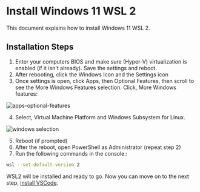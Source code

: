 # Install Windows 11 WSL 2

This document explains how to install Windows 11 WSL 2. 

## Installation Steps

1. Enter your computers BIOS and make sure (Hyper-V) virtualization is enabled (if it isn't already). Save the settings and reboot.
2. After rebooting, click the Windows Icon and the Settings icon
3. Once settings is open, click Apps, then Optional Features, then scroll to see the More Windows Features selection. Click, More Windows features:

![apps-optional-features](https://user-images.githubusercontent.com/516548/191402388-f7504f4a-1ae3-49f1-8efc-2c653b2787bd.png)

4. Select, Virtual Machine Platform and Windows Subsystem for Linux.

![windows selection](https://user-images.githubusercontent.com/516548/191402641-3bd76611-842b-4f7c-836e-d163b8527f0c.png)

5. Reboot (if prompted)
6. After the reboot, open PowerShell as Administrator (repeat step 2) 
7. Run the following commands in the console::

```sh
wsl --set-default-version 2
```

WSL2 will be installed and ready to go. Now you can move on to the next step, [install VSCode](https://github.com/scott-knight/debian-on-windows-11/blob/main/install-vscode.md).


